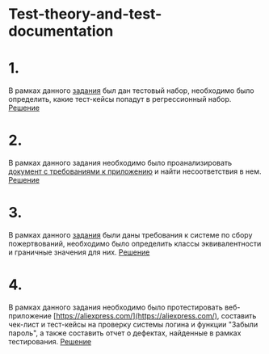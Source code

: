 # Test-theory-and-test-documentation

# 1.
В рамках данного [задания](https://docs.google.com/spreadsheets/d/18hF7QGvg9cboOPbg33zine3LtYObTo54UfsqMvgeBlo/edit?usp=sharing) был дан тестовый набор, необходимо было определить, какие тест-кейсы попадут в регрессионный набор. [Решение](https://docs.google.com/spreadsheets/d/1ezoLwwItnYy7aawlpqd2XHUiC6Wg8SR2lfyvhBIB5iI/edit?usp=sharing)

# 2.
В рамках данного задания необходимо было проанализировать [документ с требованиями к приложению](https://docs.google.com/spreadsheets/d/10zXkRP5fqNhCJb3NUw8lTemCZCNRJVk9UPE9r4ipX1o/edit?usp=sharing) и найти несоответствия в нем. [Решение](https://docs.google.com/spreadsheets/d/1OD7pCPGVQzEcO9DlKuDfxgwC_NQZGCsXwq7vefDGggk/edit?usp=sharing)

# 3.
В рамках данного [задания](https://docs.google.com/spreadsheets/d/1JyZ0S2IdJTed6mU2Fj-TmXhLZ3UKmDLiQqr-577qUW0/edit?usp=sharing) были даны требования к системе по сбору пожертвований, необходимо было определить классы эквивалентности и граничные значения для них. [Решение](https://docs.google.com/spreadsheets/d/1WgBHJKrlPwqbqvi64r2NCtXfzM5XREwA3bEi1-KdBgo/edit?usp=sharing)

# 4.
В рамках данного задания необходимо было протестировать веб-приложение [https://aliexpress.com/](https://aliexpress.com/), составить чек-лист и тест-кейсы на проверку системы логина и функции "Забыли пароль", а также составить отчет о дефектах, найденные в рамках тестирования. [Решение](https://docs.google.com/spreadsheets/d/1Fyf0-DfYHxI6pROtX_mpSb-DOYZ3Kv4CQzpCorhfAVM/edit?usp=sharing)
